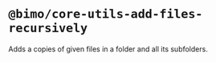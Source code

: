 # `@bimo/core-utils-add-files-recursively`

Adds a copies of given files in a folder and all its subfolders.
